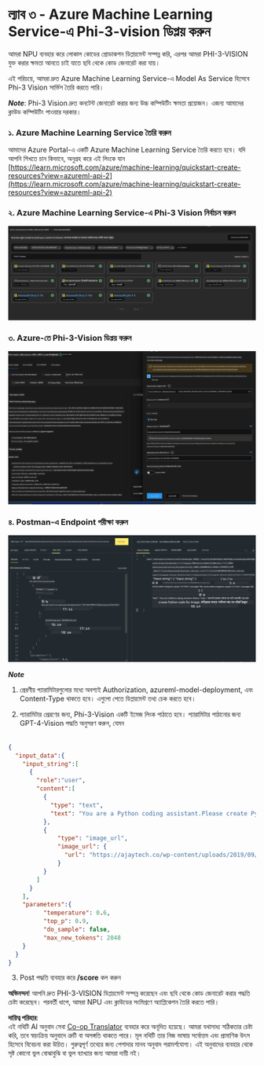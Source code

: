 <!--
CO_OP_TRANSLATOR_METADATA:
{
  "original_hash": "20cb4e6ac1686248e8be913ccf6c2bc2",
  "translation_date": "2025-05-09T19:42:27+00:00",
  "source_file": "md/02.Application/02.Code/Phi3/VSCodeExt/HOL/Apple/03.DeployPhi3VisionOnAzure.md",
  "language_code": "bn"
}
-->
# **ল্যাব ৩ - Azure Machine Learning Service-এ Phi-3-vision ডিপ্লয় করুন**

আমরা NPU ব্যবহার করে লোকাল কোডের প্রোডাকশন ডিপ্লয়মেন্ট সম্পন্ন করি, এরপর আমরা PHI-3-VISION যুক্ত করার ক্ষমতা আনতে চাই যাতে ছবি থেকে কোড জেনারেট করা যায়।

এই পরিচয়ে, আমরা দ্রুত Azure Machine Learning Service-এ Model As Service হিসেবে Phi-3 Vision সার্ভিস তৈরি করতে পারি।

***Note***: Phi-3 Vision দ্রুত কনটেন্ট জেনারেট করার জন্য উচ্চ কম্পিউটিং ক্ষমতা প্রয়োজন। এজন্য আমাদের ক্লাউড কম্পিউটিং পাওয়ার দরকার।

### **১. Azure Machine Learning Service তৈরি করুন**

আমাদের Azure Portal-এ একটি Azure Machine Learning Service তৈরি করতে হবে। যদি আপনি শিখতে চান কিভাবে, অনুগ্রহ করে এই লিংকে যান [https://learn.microsoft.com/azure/machine-learning/quickstart-create-resources?view=azureml-api-2](https://learn.microsoft.com/azure/machine-learning/quickstart-create-resources?view=azureml-api-2)

### **২. Azure Machine Learning Service-এ Phi-3 Vision নির্বাচন করুন**

![Catalog](../../../../../../../../../translated_images/vison_catalog.e04e9e5f2b6ff115fff30e793e54e617da07251c7b192e1a68e6b050917f45aa.bn.png)

### **৩. Azure-তে Phi-3-Vision ডিপ্লয় করুন**

![Deploy](../../../../../../../../../translated_images/vision_deploy.c0582d08b5d49675c643f3bedc04ae106957304f3cd4702406fa08bea80ba213.bn.png)

### **৪. Postman-এ Endpoint পরীক্ষা করুন**

![Test](../../../../../../../../../translated_images/vision_test.fb4ff33607077153c7b5dcf37648dc5a9cb550824aeba89963e6b270314fc554.bn.png)

***Note***

1. প্রেরণীয় প্যারামিটারগুলোর মধ্যে অবশ্যই Authorization, azureml-model-deployment, এবং Content-Type থাকতে হবে। এগুলো পেতে ডিপ্লয়মেন্ট তথ্য চেক করতে হবে।

2. প্যারামিটার প্রেরণের জন্য, Phi-3-Vision একটি ইমেজ লিংক পাঠাতে হবে। প্যারামিটার পাঠানোর জন্য GPT-4-Vision পদ্ধতি অনুসরণ করুন, যেমন

```json

{
  "input_data":{
    "input_string":[
      {
        "role":"user",
        "content":[ 
          {
            "type": "text",
            "text": "You are a Python coding assistant.Please create Python code for image "
          },
          {
              "type": "image_url",
              "image_url": {
                "url": "https://ajaytech.co/wp-content/uploads/2019/09/index.png"
              }
          }
        ]
      }
    ],
    "parameters":{
          "temperature": 0.6,
          "top_p": 0.9,
          "do_sample": false,
          "max_new_tokens": 2048
    }
  }
}

```

3. Post পদ্ধতি ব্যবহার করে **/score** কল করুন

**অভিনন্দন**! আপনি দ্রুত PHI-3-VISION ডিপ্লয়মেন্ট সম্পন্ন করেছেন এবং ছবি থেকে কোড জেনারেট করার পদ্ধতি চেষ্টা করেছেন। পরবর্তী ধাপে, আমরা NPU এবং ক্লাউডের সংমিশ্রণে অ্যাপ্লিকেশন তৈরি করতে পারি।

**দায়িত্ব পরিহার**:  
এই নথিটি AI অনুবাদ সেবা [Co-op Translator](https://github.com/Azure/co-op-translator) ব্যবহার করে অনূদিত হয়েছে। আমরা যথাসাধ্য সঠিকতার চেষ্টা করি, তবে স্বয়ংক্রিয় অনুবাদে ত্রুটি বা অসঙ্গতি থাকতে পারে। মূল নথিটি তার নিজ ভাষায় সর্বোত্তম এবং প্রামাণিক উৎস হিসেবে বিবেচনা করা উচিত। গুরুত্বপূর্ণ তথ্যের জন্য পেশাদার মানব অনুবাদ পরামর্শযোগ্য। এই অনুবাদের ব্যবহার থেকে সৃষ্ট কোনো ভুল বোঝাবুঝি বা ভুল ব্যাখ্যার জন্য আমরা দায়ী নই।